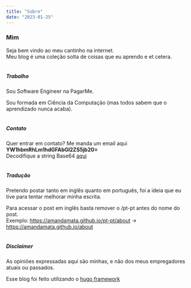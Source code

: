 ```yaml
---
title: "Sobre"
date: "2023-01-25"
---
```


### Mim

Seja bem vindo ao meu cantinho na internet.
<br/>
Meu blog é uma coleção solta de coisas que eu aprendo e et cetera.
<br/><br/>
##### Trabalho

Sou Software Engineer na PagarMe.

Sou formada em Ciência da Computação (mas todos sabem que o aprendizado nunca acaba).
<br/><br/>
##### Contato

Quer entrar em contato? Me manda um email aqui **YW1hbmRhLm1hdGFAbGl2ZS5jb20=**
<br/>
Decodifique a string Base64 [aqui](https://www.base64decode.org/)
<br/><br/>
##### Tradução

Pretendo postar tanto em inglês quanto em português, foi a ideia que eu tive para tentar melhorar minha escrita.

Para acessar o post em inglês basta remover o /pt-pt antes do nome do post.
<br/>
Exemplo: https://amandamata.github.io/pt-pt/about -> https://amandamata.github.io/about 
<br/><br/>
##### Disclaimer
As opiniões expressadas aqui são minhas, e não dos meus empregadores atuais ou passados.

Esse blog foi feito utilizando o [hugo framework](https://gohugo.io/)
